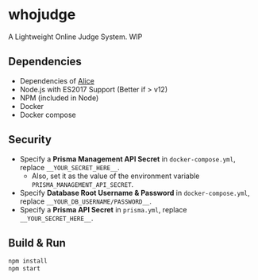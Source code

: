# whojudge
A Lightweight Online Judge System. WIP

## Dependencies
- Dependencies of [Alice](https://github.com/sfls/alice)
- Node.js with ES2017 Support (Better if > v12)
- NPM (included in Node)
- Docker
- Docker compose

## Security
- Specify a **Prisma Management API Secret** in `docker-compose.yml`, replace `__YOUR_SECRET_HERE__`.
    - Also, set it as the value of the environment variable `PRISMA_MANAGEMENT_API_SECRET`.
- Specify **Database Root Username & Password** in `docker-compose.yml`, replace `__YOUR_DB_USERNAME/PASSWORD__`.
- Specify a **Prisma API Secret** in `prisma.yml`, replace `__YOUR_SECRET_HERE__`.

## Build & Run
```sh
npm install
npm start
```

